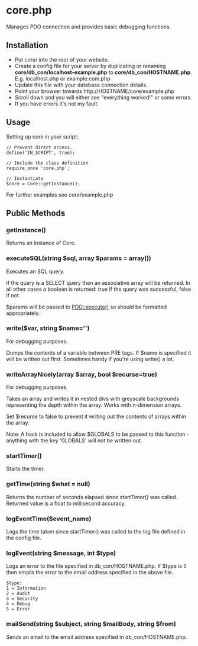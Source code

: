 # core.php #

Manages PDO connection and provides basic debugging functions.


## Installation ##

 *  Put core/ into the root of your website.
 *  Create a config file for your server by duplicating or renaming **core/db_con/localhost-example.php** to **core/db\_con/HOSTNAME.php**. E.g. localhost.php or example.com.php
 *  Update this file with your database connection details.
 *  Point your browser towards http://HOSTNAME/core/example.php
 *  Scroll down and you will either see "everything worked!" or some errors.
 *  If you have errors it's not my fault.


## Usage ##

Setting up core in your script:

    // Prevent direct access.
    define('IN_SCRIPT', true);

    // Include the class definition
    require_once 'core.php';

    // Instantiate
    $core = Core::getInstance();

For further examples see core/example.php





## Public Methods ##


### getInstance() ###


Returns an instance of Core.



### executeSQL(string $sql, array $params = array()) ###

Executes an SQL query.

If the query is a SELECT query then an associative array will be returned. In all other cases a boolean is returned: true if the query was successful, false if not.

$params will be passed to [PDO::execute()](http://php.net/manual/en/pdostatement.execute.php) so should be formatted appropriately.



### write($var, string $name='') ###

For debugging purposes.

Dumps the contents of a variable between PRE tags. If $name is specified it will be written out first. Sometimes handy if you're using write() a lot.



### writeArrayNicely(array $array, bool $recurse=true) ###

For debugging purposes.

Takes an array and writes it in nested divs with greyscale backgrounds representing the depth within the array. Works with n-dimension arrays. 

Set $recurse to false to prevent it writing out the contents of arrays within the array.

Note: A hack is included to allow $GLOBALS to be passed to this function - anything with the key 'GLOBALS' will not be written out.



### startTimer() ###

Starts the timer.



### getTime(string $what = null) ###

Returns the number of seconds elapsed since startTimer() was called. Returned value is a float to millisecond accuracy.



### logEventTime($event\_name) ###

Logs the time taken since startTimer() was called to the log file defined in the config file.



### logEvent(string $message, int $type) ###

Logs an error to the file specified in db\_con/HOSTNAME.php. If $type is 5 then emails the error to the email address specified in the above file.

    $type:
    1 = Information
    2 = Audit
    3 = Security
    4 = Debug
    5 = Error



### mailSend(string $subject, string $mailBody, string $from) ###

Sends an email to the email address specified in db\_con/HOSTNAME.php.
